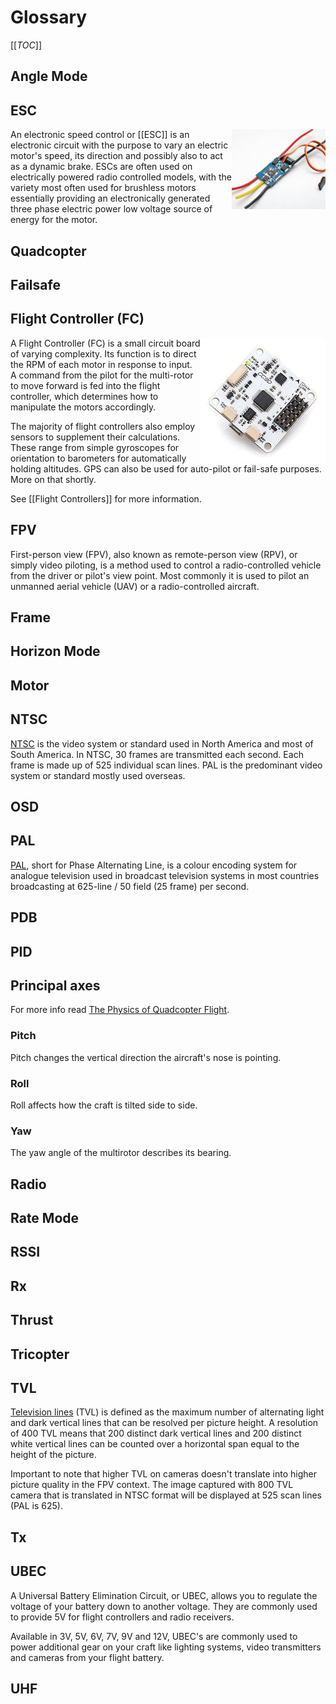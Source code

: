 # Glossary

[[_TOC_]]

## Angle Mode

## ESC

<img src="/uploads/esc-generic.jpg" width="150" align="right" />An electronic speed control or [[ESC]] is an electronic circuit with the purpose to vary an electric motor's speed, its direction and possibly also to act as a dynamic brake. ESCs are often used on electrically powered radio controlled models, with the variety most often used for brushless motors essentially providing an electronically generated three phase electric power low voltage source of energy for the motor.

## Quadcopter

## Failsafe

## Flight Controller (FC)

<img src="/uploads/flight-controller-generic.jpg" align="right" /> A Flight Controller (FC) is a small circuit board of varying complexity. Its function is to direct the RPM of each motor in response to input. A command from the pilot for the multi-rotor to move forward is fed into the flight controller, which determines how to manipulate the motors accordingly.

The majority of flight controllers also employ sensors to supplement their calculations. These range from simple gyroscopes for orientation to barometers for automatically holding altitudes. GPS can also be used for auto-pilot or fail-safe purposes. More on that shortly.

See [[Flight Controllers]] for more information.

## FPV

First-person view (FPV), also known as remote-person view (RPV), or simply video piloting, is a method used to control a radio-controlled vehicle from the driver or pilot's view point. Most commonly it is used to pilot an unmanned aerial vehicle (UAV) or a radio-controlled aircraft.

## Frame

## Horizon Mode

## Motor

## NTSC

[NTSC](http://en.wikipedia.org/wiki/NTSC) is the video system or standard used in North America and most of South America. In NTSC, 30 frames are transmitted each second. Each frame is made up of 525 individual scan lines. PAL is the predominant video system or standard mostly used overseas.

## OSD

## PAL

[PAL](http://en.wikipedia.org/wiki/PAL), short for Phase Alternating Line, is a colour encoding system for analogue television used in broadcast television systems in most countries broadcasting at 625-line / 50 field (25 frame) per second.

## PDB

## PID

## Principal axes

For more info read [The Physics of Quadcopter Flight](http://blacktieaerial.com/2014/04/29/the-physics-of-quadcopter-flight/).

### Pitch

Pitch changes the vertical direction the aircraft's nose is pointing. 

### Roll

Roll affects how the craft is tilted side to side.

### Yaw

The yaw angle of the multirotor describes its bearing.

## Radio

## Rate Mode

## RSSI

## Rx

## Thrust

## Tricopter

## TVL

[Television lines](http://en.wikipedia.org/wiki/Television_lines) (TVL) is defined as the maximum number of alternating light and dark vertical lines that can be resolved per picture height. A resolution of 400 TVL means that 200 distinct dark vertical lines and 200 distinct white vertical lines can be counted over a horizontal span equal to the height of the picture.

Important to note that higher TVL on cameras doesn't translate into higher picture quality in the FPV context. The image captured with 800 TVL camera that is translated in NTSC format will be displayed at 525 scan lines (PAL is 625). 

## Tx

## UBEC

A Universal Battery Elimination Circuit, or UBEC, allows you to regulate the voltage of your battery down to another voltage. They are commonly used to provide 5V for flight controllers and radio receivers.

Available in 3V, 5V, 6V, 7V, 9V and 12V, UBEC's are commonly used to power additional gear on your craft like lighting systems, video transmitters and cameras from your flight battery.

## UHF

